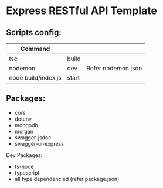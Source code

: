 # Express RESTful API Template

## Scripts config:

| Command             |       |                    |
| ------------------- | ----- | ------------------ |
| tsc                 | build |                    |
| nodemon             | dev   | Refer nodemon.json |
| node build/index.js | start |

## Packages:

- cors
- dotenv
- mongodb
- morgan
- swagger-jsdoc
- swagger-ui-express

Dev Packages:

- ts-node
- typescript
- all type dependencied (refer package.json)
